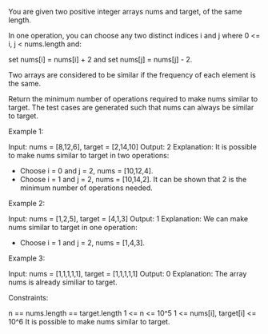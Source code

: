 You are given two positive integer arrays nums and target, of the same
length.

In one operation, you can choose any two distinct indices i and j where 0 <=
i, j < nums.length and:


set nums[i] = nums[i] + 2 and
set nums[j] = nums[j] - 2.


Two arrays are considered to be similar if the frequency of each element is
the same.

Return the minimum number of operations required to make nums similar to
target. The test cases are generated such that nums can always be similar to
target.


Example 1:


Input: nums = [8,12,6], target = [2,14,10]
Output: 2
Explanation: It is possible to make nums similar to target in two operations:
- Choose i = 0 and j = 2, nums = [10,12,4].
- Choose i = 1 and j = 2, nums = [10,14,2].
It can be shown that 2 is the minimum number of operations needed.


Example 2:


Input: nums = [1,2,5], target = [4,1,3]
Output: 1
Explanation: We can make nums similar to target in one operation:
- Choose i = 1 and j = 2, nums = [1,4,3].


Example 3:


Input: nums = [1,1,1,1,1], target = [1,1,1,1,1]
Output: 0
Explanation: The array nums is already similiar to target.



Constraints:


n == nums.length == target.length
1 <= n <= 10^5
1 <= nums[i], target[i] <= 10^6
It is possible to make nums similar to target.





